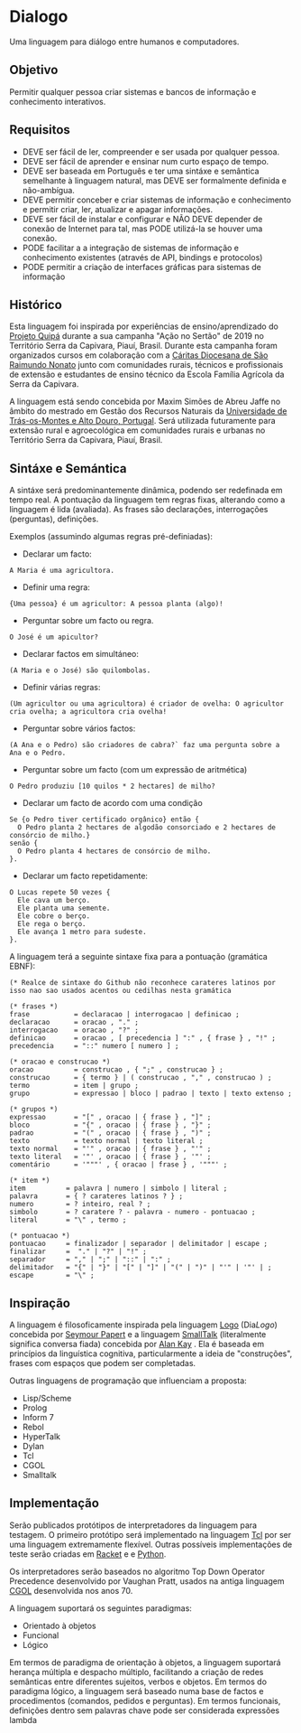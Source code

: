 # Dialogo
Uma linguagem para diálogo entre humanos e computadores.

## Objetivo
Permitir qualquer pessoa criar sistemas e bancos de informação e conhecimento interativos.

## Requisitos

* DEVE ser fácil de ler, compreender e ser usada por qualquer pessoa.
* DEVE ser fácil de aprender e ensinar num curto espaço de tempo.
* DEVE ser baseada em Português e ter uma sintáxe e semântica semelhante à linguagem natural, mas DEVE ser formalmente definida e não-ambígua.
* DEVE permitir conceber e criar sistemas de informação e conhecimento e permitir criar, ler, atualizar e apagar informações.
* DEVE ser fácil de instalar e configurar e NÃO DEVE depender de conexão de Internet para tal, mas PODE utilizá-la se houver uma conexão.
* PODE facilitar a a integração de sistemas de informação e conhecimento existentes (através de API, bindings e protocolos)
* PODE permitir a criação de interfaces gráficas para sistemas de informação

## Histórico
Esta linguagem foi inspirada por experiências de ensino/aprendizado do [Projeto Quipá](https://www.facebook.com/projetoquipa/) durante a sua campanha "Ação no Sertão" de 2019 no Território Serra da Capivara, Piauí, Brasil. Durante esta campanha foram organizados cursos em colaboração com a [Cáritas Diocesana de São Raimundo Nonato](https://www.facebook.com/CaritasSRN/) junto com comunidades rurais, técnicos e profissionais de extensão e estudantes de ensino técnico da Escola Família Agrícola da Serra da Capivara.

A linguagem está sendo concebida por Maxim Simões de Abreu Jaffe no âmbito do mestrado em Gestão dos Recursos Naturais da [Universidade de Trás-os-Montes e Alto Douro, Portugal](https://www.utad.pt/). Será utilizada futuramente para extensão rural e agroecológica em comunidades rurais e urbanas no Território Serra da Capivara, Piauí, Brasil.

## Sintáxe e Semántica

A sintáxe será predominantemente dinâmica, podendo ser redefinada em tempo real. A pontuação da linguagem tem regras fixas, alterando como a linguagem é lida (avaliada). As frases são declarações, interrogações (perguntas), definições.

Exemplos (assumindo algumas regras pré-definiadas):
* Declarar um facto:
```
A Maria é uma agricultora.
```
* Definir uma regra:
```
{Uma pessoa} é um agricultor: A pessoa planta (algo)!
```
* Perguntar sobre um facto ou regra.
```
O José é um apicultor?
```
* Declarar factos em simultáneo:
```
(A Maria e o José) são quilombolas.
```
* Definir várias regras:
```
(Um agricultor ou uma agricultora) é criador de ovelha: O agricultor cria ovelha; a agricultora cria ovelha!
```
* Perguntar sobre vários factos:
```
(A Ana e o Pedro) são criadores de cabra?` faz uma pergunta sobre a Ana e o Pedro.
```
* Perguntar sobre um facto (com um expressão de aritmética)
```
O Pedro produziu [10 quilos * 2 hectares] de milho?
```
* Declarar um facto de acordo com uma condição
```
Se {o Pedro tiver certificado orgânico} então {
  O Pedro planta 2 hectares de algodão consorciado e 2 hectares de consórcio de milho.}
senão {
  O Pedro planta 4 hectares de consórcio de milho.
}.
```
* Declarar um facto repetidamente:
```
O Lucas repete 50 vezes {
  Ele cava um berço.
  Ele planta uma semente.
  Ele cobre o berço.
  Ele rega o berço.
  Ele avança 1 metro para sudeste.
}.
```

A linguagem terá a seguinte sintaxe fixa para a pontuação (gramática EBNF):

```EBNF
(* Realce de sintaxe do Github não reconhece carateres latinos por isso nao sao usados acentos ou cedilhas nesta gramática

(* frases *)
frase           = declaracao | interrogacao | definicao ;
declaracao      = oracao , "." ;
interrogacao    = oracao , "?" ;
definicao       = oracao , [ precedencia ] ":" , { frase } , "!" ;
precedencia     = "::" numero [ numero ] ;

(* oracao e construcao *)
oracao          = construcao , { ";" , construcao } ;
construcao      = { termo } | ( construcao , "," , construcao ) ;
termo           = item | grupo ;
grupo           = expressao | bloco | padrao | texto | texto extenso ;

(* grupos *)
expressao       = "[" , oracao | { frase } , "]" ;
bloco           = "{" , oracao | { frase } , "}" ;
padrao          = "(" , oracao | { frase } , ")" ;
texto           = texto normal | texto literal ;
texto normal    = "'" , oracao | { frase } , "'" ;
texto literal   = '"' , oracao | { frase } , '"' ;
comentário      = '"""' , { oracao | frase } , '"""' ;

(* item *)
item          = palavra | numero | simbolo | literal ;
palavra       = { ? carateres latinos ? } ;
numero        = ? inteiro, real ? ;
simbolo       = ? caratere ? - palavra - numero - pontuacao ;
literal       = "\" , termo ;

(* pontuacao *)
pontuacao     = finalizador | separador | delimitador | escape ;
finalizar     =  "." | "?" | "!" ;
separador     = "," | ";" | "::" | ":" ;
delimitador   = "{" | "}" | "[" | "]" | "(" | ")" | "'" | '"' | ;
escape        = "\" ;
```

## Inspiração
A linguagem é filosoficamente inspirada pela linguagem [Logo](https://pt.wikipedia.org/wiki/Logo) (Dia*Logo*) concebida por [Seymour Papert](https://pt.wikipedia.org/wiki/Seymour_Papert) e a linguagem [SmallTalk](https://pt.wikipedia.org/wiki/Smalltalk) (literalmente significa conversa fiada) concebida por [Alan Kay](https://pt.wikipedia.org/wiki/Alan_Kay) . Ela é baseada em princípios da linguística cognitiva, particularmente a ideia de "construções", frases com espaços que podem ser completadas.

Outras linguagens de programação que influenciam a proposta:
* Lisp/Scheme
* Prolog
* Inform 7
* Rebol
* HyperTalk
* Dylan
* Tcl
* CGOL
* Smalltalk

## Implementação
Serão publicados protótipos de interpretadores da linguagem para testagem. O primeiro protótipo será implementado na linguagem [Tcl](https://pt.wikipedia.org/wiki/Tcl) por ser uma linguagem extremamente flexível. Outras possíveis implementações de teste serão criadas em [Racket](https://pt.wikipedia.org/wiki/Racket) e e [Python](https://pt.wikipedia.org/wiki/Python). 


Os interpretadores serão baseados no algoritmo Top Down Operator Precedence desenvolvido por Vaughan Pratt, usados na antiga linguagem [CGOL](https://en.wikipedia.org/wiki/CGOL) desenvolvida nos anos 70.

A linguagem suportará os seguintes paradigmas:
* Orientado à objetos
* Funcional
* Lógico

Em termos de paradigma de orientação à objetos, a linguagem suportará herança múltipla e despacho múltiplo, facilitando a criação de redes semânticas entre diferentes sujeitos, verbos e objetos.
Em termos do paradigma lógico, a linguagem será baseado numa base de factos e procedimentos (comandos, pedidos e perguntas).
Em termos funcionais, definições dentro sem palavras chave pode ser considerada expressões lambda

